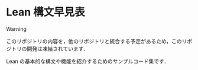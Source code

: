 # Lean 構文早見表

> [!WARNING]
> このリポジトリの内容を，他のリポジトリと統合する予定があるため，このリポジトリの開発は凍結されています．

Lean の基本的な構文や機能を紹介するためのサンプルコード集です．
